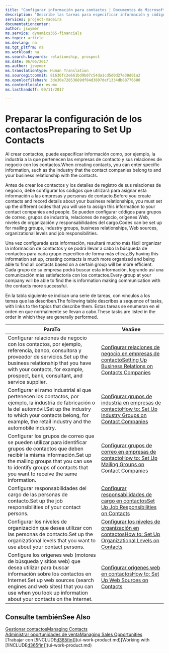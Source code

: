```yaml
---
title: "Configurar información para contactos | Documentos de Microsoft"
description: "Describe las tareas para especificar información y códigos, por ejemplo, sobre grupos de industria y relaciones de negocio, antes de configurar los contactos."
services: project-madeira
documentationcenter: 
author: jswymer
ms.service: dynamics365-financials
ms.topic: article
ms.devlang: na
ms.tgt_pltfrm: na
ms.workload: na
ms.search.keywords: relationship, prospect
ms.date: 06/06/2017
ms.author: jswymer
ms.translationtype: Human Translation
ms.sourcegitcommit: 81636fc2e661bd9b07c54da1cd5d0d27e30d01a2
ms.openlocfilehash: 3de30e72853689df84d3807def1334db88776680
ms.contentlocale: es-mx
ms.lasthandoff: 09/11/2017

---
```

# <a name="preparing-to-set-up-contacts"></a><span data-ttu-id="cdecf-103">Preparar la configuración de los contactos</span><span class="sxs-lookup"><span data-stu-id="cdecf-103">Preparing to Set Up Contacts</span></span>
<span data-ttu-id="cdecf-104">Al crear contactos, puede especificar información como, por ejemplo, la industria a la que pertenecen las empresas de contacto y sus relaciones de negocio con los contactos.</span><span class="sxs-lookup"><span data-stu-id="cdecf-104">When creating contacts, you can enter specific information, such as the industry that the contact companies belong to and your business relationship with the contacts.</span></span>

<span data-ttu-id="cdecf-105">Antes de crear los contactos y los detalles de registro de sus relaciones de negocio, debe configurar los códigos que utilizará para asignar esta información a las empresas y personas de contacto.</span><span class="sxs-lookup"><span data-stu-id="cdecf-105">Before you create contacts and record details about your business relationships, you must set up the different codes that you will use to assign this information to your contact companies and people.</span></span> <span data-ttu-id="cdecf-106">Se pueden configurar códigos para grupos de correo, grupos de industria, relaciones de negocio, orígenes Web, niveles de organización y responsabilidades del cargo.</span><span class="sxs-lookup"><span data-stu-id="cdecf-106">Codes can be set up for mailing groups, industry groups, business relationships, Web sources, organizational levels and job responsibilities.</span></span>

<span data-ttu-id="cdecf-107">Una vez configurada esta información, resultará mucho más fácil organizar la información de contactos y se podrá llevar a cabo la búsqueda de contactos para cada grupo específico de forma más eficaz.</span><span class="sxs-lookup"><span data-stu-id="cdecf-107">By having this information set up, creating contacts is much more organized and being able to find all contacts based on a certain group will be more efficient.</span></span> <span data-ttu-id="cdecf-108">Cada grupo de su empresa podrá buscar esta información, logrando así una comunicación más satisfactoria con los contactos.</span><span class="sxs-lookup"><span data-stu-id="cdecf-108">Every group at your company will be able to find the is information making communication with the contacts more successful.</span></span>

<span data-ttu-id="cdecf-109">En la tabla siguiente se indican una serie de tareas, con vínculos a los temas que las describen.</span><span class="sxs-lookup"><span data-stu-id="cdecf-109">The following table describes a sequence of tasks, with links to the topics that describe them.</span></span> <span data-ttu-id="cdecf-110">Estas tareas se enumeran en el orden en que normalmente se llevan a cabo.</span><span class="sxs-lookup"><span data-stu-id="cdecf-110">These tasks are listed in the order in which they are generally performed.</span></span>

| <span data-ttu-id="cdecf-111">Para</span><span class="sxs-lookup"><span data-stu-id="cdecf-111">To</span></span> | <span data-ttu-id="cdecf-112">Vea</span><span class="sxs-lookup"><span data-stu-id="cdecf-112">See</span></span> |
| --- | --- |
| <span data-ttu-id="cdecf-113">Configurar relaciones de negocio con los contactos, por ejemplo, referencia, banco, consultora y proveedor de servicios.</span><span class="sxs-lookup"><span data-stu-id="cdecf-113">Set up the business relationship that you have with your contacts, for example, prospect, bank, consultant, and service supplier.</span></span> |[<span data-ttu-id="cdecf-114">Configurar relaciones de negocio en empresas de contacto</span><span class="sxs-lookup"><span data-stu-id="cdecf-114">Setting Up Business Relations on Contacts Companies</span></span>](marketing-business-relations.md) |
| <span data-ttu-id="cdecf-115">Configurar el ramo industrial al que pertenecen los contactos, por ejemplo, la industria de fabricación o la del automóvil.</span><span class="sxs-lookup"><span data-stu-id="cdecf-115">Set up the industry to which your contacts belong, for example, the retail industry and the automobile industry.</span></span> |[<span data-ttu-id="cdecf-116">Configurar grupos de industria en empresas de contacto</span><span class="sxs-lookup"><span data-stu-id="cdecf-116">How to: Set Up Industry Groups on Contact Companies</span></span>](marketing-industry-groups.md) |
| <span data-ttu-id="cdecf-117">Configurar los grupos de correo que se pueden utilizar para identificar grupos de contactos que deben recibir la misma información.</span><span class="sxs-lookup"><span data-stu-id="cdecf-117">Set up the mailing groups that you can use to identify groups of contacts that you want to receive the same information.</span></span> |[<span data-ttu-id="cdecf-118">Configurar grupos de correo en empresas de contacto</span><span class="sxs-lookup"><span data-stu-id="cdecf-118">How to: Set Up Mailing Groups on Contact Companies</span></span>](marketing-mailing-groups.md) |
| <span data-ttu-id="cdecf-119">Configurar responsabilidades del cargo de las personas de contacto.</span><span class="sxs-lookup"><span data-stu-id="cdecf-119">Set up the job responsibilities of your contact persons.</span></span> |[<span data-ttu-id="cdecf-120">Configurar responsabilidades de cargo en contactos</span><span class="sxs-lookup"><span data-stu-id="cdecf-120">Set Up Job Responsibilities on Contacts</span></span>](marketing-job-responsibilities.md) |
| <span data-ttu-id="cdecf-121">Configurar los niveles de organización que desea utilizar con las personas de contacto.</span><span class="sxs-lookup"><span data-stu-id="cdecf-121">Set up the organizational levels that you want to use about your contact persons.</span></span> |[<span data-ttu-id="cdecf-122">Configurar los niveles de organización en contactos</span><span class="sxs-lookup"><span data-stu-id="cdecf-122">How to: Set Up Organizational Levels on Contacts</span></span>](marketing-organizational-levels.md) |
| <span data-ttu-id="cdecf-123">Configure los orígenes web (motores de búsqueda y sitios web) que desea utilizar para buscar información sobre los contactos en Internet.</span><span class="sxs-lookup"><span data-stu-id="cdecf-123">Set up web sources (search engines and web sites) that you can use when you look up information about your contacts on the Internet.</span></span> |[<span data-ttu-id="cdecf-124">Configurar orígenes web en contactos</span><span class="sxs-lookup"><span data-stu-id="cdecf-124">How to: Set Up Web Sources on Contacts</span></span>](marketing-web-sources.md) |

## <a name="see-also"></a><span data-ttu-id="cdecf-125">Consulte también</span><span class="sxs-lookup"><span data-stu-id="cdecf-125">See Also</span></span>
[<span data-ttu-id="cdecf-126">Gestionar contactos</span><span class="sxs-lookup"><span data-stu-id="cdecf-126">Managing Contacts</span></span>](marketing-contacts.md)  
[<span data-ttu-id="cdecf-127">Administrar oportunidades de venta</span><span class="sxs-lookup"><span data-stu-id="cdecf-127">Managing Sales Opportunities</span></span>](marketing-manage-sales-opportunities.md)  
<span data-ttu-id="cdecf-128">[Trabajar con [!INCLUDE[d365fin](includes/d365fin_md.md)]](ui-work-product.md)</span><span class="sxs-lookup"><span data-stu-id="cdecf-128">[Working with [!INCLUDE[d365fin](includes/d365fin_md.md)]](ui-work-product.md)</span></span>

